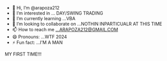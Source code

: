 - 👋 Hi, I’m @arapoza212
- 👀 I’m interested in ... DAY/SWING TRADING
- 🌱 I’m currently learning ...VBA 
- 💞️ I’m looking to collaborate on ...NOTHIN INPARTICUALR AT THIS TIME
- 📫 How to reach me ...ARAPOZA212@GMAIL.COM
- 😄 Pronouns: ...WTF 2024
- ⚡ Fun fact: ...I'M A MAN

<!---
arapoza212/arapoza212 is a ✨ special ✨ repository because its `README.md` (this file) appears on your GitHub profile.
You can click the Preview link to take a look at your changes.
--->MY FIRST TIME!!!

